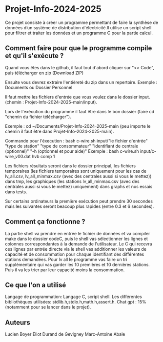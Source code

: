 # Projet-Info-2024-2025

Ce projet consiste à créer un programme permettant de faire la synthèse de données d’un système de distribution d'électricité.Il utilise un script shell pour filtrer et traiter les données et un programme C pour la partie calcul.

## Comment faire pour que le programme compile et qu'il s'exécute ?

Quand vous êtes dans le github, il faut tout d'abord cliquer sur "<> Code", puis télécharger en zip (Download ZIP)

Ensuite vous devrez extraire l'entièreté du zip dans un repertoire. 
Exemple : Documents ou Dossier Personnel

Il faut mettre les fichiers d'entrée que vous voulez dans le dossier input. (chemin : Projet-Info-2024-2025-main/input).

Lors de l'exécution du programme il faut être dans le bon dossier (faire cd "chemin du fichier télécharger").

Exemple : cd ~/Documents/Projet-Info-2024-2025-main (peu importe le chemin il faut être dans Projet-Info-2024-2025-main).

Commande pour l'éxecution : bash c-wire.sh input/"le fichier d'entrée" "type de station" "type de consommateur" "identifiant de centrale (optionnel)" "-h (optionnel et pour aide)"
Exemple : bash c-wire.sh input/c-wire_v00.dat hvb comp 1

Les fichiers résultats seront dans le dossier principal, les fichiers temporaires (les fichiers temporaires sont uniquement pour les cas de lv_all.csv, lv_all_minmax.csv (avec des centrales aussi si vous le mettez)) dans tmp, les graphiques (les stations lv_all_minmax.csv (avec des centrales aussi si vous le mettez) uniquement) dans graphs et nos essais dans tests.

Sur certains ordinateurs la première exécution peut prendre 30 secondes mais les suivantes seront beacoup plus rapides (entre 0.3 et 6 secondes).

## Comment ça fonctionne ?

La partie shell va prendre en entrée le fichier de données et va compiler make dans le dossier codeC, puis le shell vas sélectionner les lignes et colonnes correspondantes à la demande de l'utilisateur. Le C qui recevra ces lignes par entrée directe via le shell vas additionner les valeurs de capacité et de consommation pour chaque identifiant des différentes stations demandées.
Pour lv all le programme vas faire un tri supplémentaire qui vas garder les 10 premières et 10 dernières stations. Puis il va les trier par leur capacité moins la consommation. 


## Ce que l'on a utilisé

Langage de programmation: Langage C, script shell.
Les différentes bibliothèques utilisées: stdlib.h,stdio.h,math.h,assert.h.
Chat gpt : 15% (notamment pour se lancer dans le projet).

## Auteurs
Lucien Boyer
Eliot Durand de Gevigney
Marc-Antoine Abale
